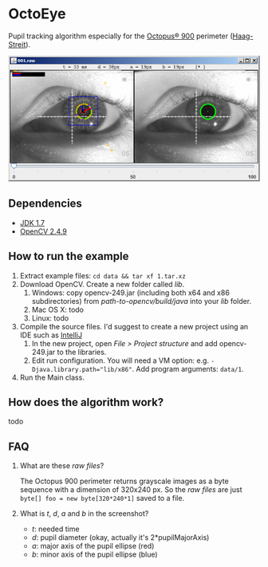 OctoEye
=======

Pupil tracking algorithm especially for the [Octopus® 900](http://www.haag-streit.com/products/perimetry/octopusr-900.html) perimeter ([Haag-Streit](http://www.haag-streit.com/)).

![Screenshot](screenshot.png "Screenshot")



Dependencies
------------

* [JDK 1.7](http://www.oracle.com/technetwork/java/javase/downloads/jdk7-downloads-1880260.html)
* [OpenCV 2.4.9](http://opencv.org/)



How to run the example
----------------------

1. Extract example files: `cd data && tar xf 1.tar.xz`
2. Download OpenCV. Create a new folder called *lib*.
   1. Windows: copy opencv-249.jar (including both x64 and x86 subdirectories) from *path-to-opencv/build/java* into your *lib* folder.
   2. Mac OS X: todo
   3. Linux: todo
3. Compile the source files. I'd suggest to create a new project using an IDE such as [IntelliJ](https://www.jetbrains.com/idea/)
   1. In the new project, open *File > Project structure* and add opencv-249.jar to the libraries.
   2. Edit run configuration. You will need a VM option: e.g. `-Djava.library.path="lib/x86"`. Add program arguments: `data/1`.
4. Run the Main class.



How does the algorithm work?
----------------------------

todo



FAQ
---

1. What are these *raw files*?

   The Octopus 900 perimeter returns grayscale images as a byte sequence with a dimension of 320x240 px. So the *raw files* are just `byte[] foo = new byte[320*240*1]` saved to a file.

2. What is *t*, *d*, *a* and *b* in the screenshot?
   * *t*: needed time
   * *d*: pupil diameter (okay, actually it's 2*pupilMajorAxis)
   * *a*: major axis of the pupil ellipse (red)
   * *b*: minor axis of the pupil ellipse (blue)




